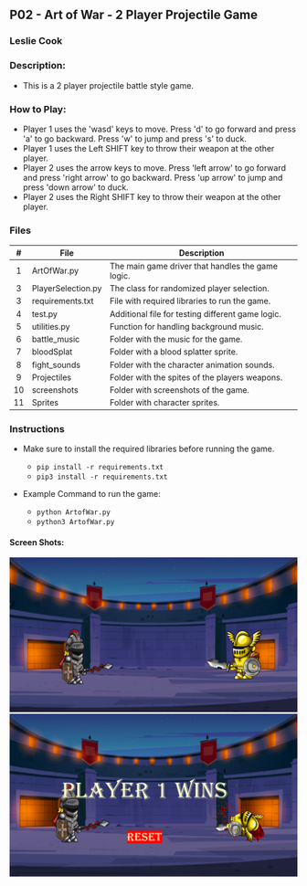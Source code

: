 ## P02 - Art of War - 2 Player Projectile Game
### Leslie Cook

### Description:
- This is a 2 player projectile battle style game. 

### How to Play:
- Player 1 uses the 'wasd' keys to move. Press 'd' to go forward and press 'a' to go backward. Press 'w' to jump and press 's' to duck.
- Player 1 uses the Left SHIFT key to throw their weapon at the other player.
- Player 2 uses the arrow keys to move. Press 'left arrow' to go forward and press 'right arrow' to go backward. Press 'up arrow' to jump and press 'down arrow' to duck.
- Player 2 uses the Right SHIFT key to throw their weapon at the other player.


### Files

|   #   | File              | Description                                        |
| :---: | ----------------- | -------------------------------------------------- |
|   1   | ArtOfWar.py       | The main game driver that handles the game logic.  |
|   3   | PlayerSelection.py| The class for randomized player selection.         |
|   3   | requirements.txt  | File with required libraries to run the game.      |
|   4   | test.py           | Additional file for testing different game logic.  |
|   5   | utilities.py      | Function for handling background music.            |
|   6   | battle_music      | Folder with the music for the game.                |
|   7   | bloodSplat        | Folder with a blood splatter sprite.               |
|   8   | fight_sounds      | Folder with the character animation sounds.        |
|   9   | Projectiles       | Folder with the spites of the players weapons.     |
|   10  | screenshots       | Folder with screenshots of the game.               |
|   11  | Sprites           | Folder with character sprites.                     |


### Instructions

- Make sure to install the required libraries before running the game.
    - `pip install -r requirements.txt`
    - `pip3 install -r requirements.txt`

- Example Command to run the game:
    - `python ArtofWar.py`
    - `python3 ArtofWar.py`

#### Screen Shots:
<img src="screenshots/war.png">
<img src="screenshots/win.png">